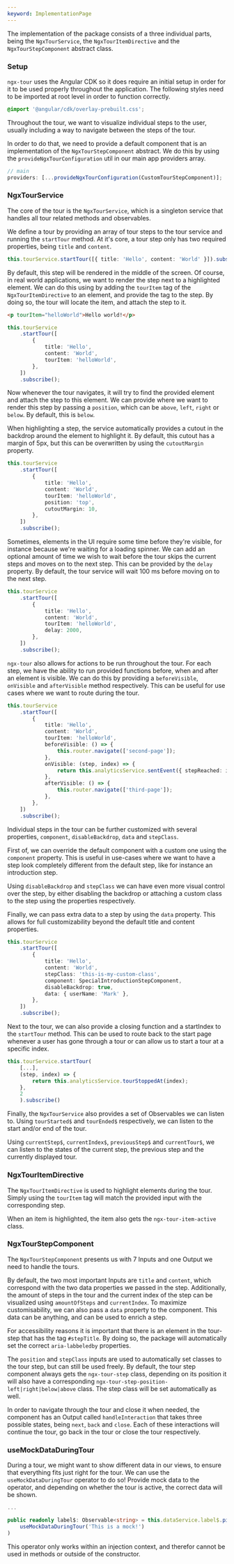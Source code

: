 ```yaml
---
keyword: ImplementationPage
---
```


The implementation of the package consists of a three individual parts, being the `NgxTourService`, the `NgxTourItemDirective` and the `NgxTourStepComponent` abstract class.

### Setup

`ngx-tour` uses the Angular CDK so it does require an initial setup in order for it to be used properly throughout the application. The following styles need to be imported at root level in order to function correctly.

```scss
@import '@angular/cdk/overlay-prebuilt.css';
```

Throughout the tour, we want to visualize individual steps to the user, usually including a way to navigate between the steps of the tour.

In order to do that, we need to provide a default component that is an implementation of the `NgxTourStepComponent` abstract. We do this by using the `provideNgxTourConfiguration` util in our main app providers array.

```ts
// main
providers: [...provideNgxTourConfiguration(CustomTourStepComponent)];
```

### NgxTourService

The core of the tour is the `NgxTourService`, which is a singleton service that handles all tour related methods and observables.

We define a tour by providing an array of tour steps to the tour service and running the `startTour` method. At it's core, a tour step only has two required properties, being `title` and `content`.

```ts
this.tourService.startTour([{ title: 'Hello', content: 'World' }]).subscribe();
```

By default, this step will be rendered in the middle of the screen. Of course, in real world applications, we want to render the step next to a highlighted element. We can do this using by adding the `tourItem` tag of the `NgxTourItemDirective` to an element, and provide the tag to the step. By doing so, the tour will locate the item, and attach the step to it.

```html
<p tourItem="helloWorld">Hello world!</p>
```

```ts
this.tourService
	.startTour([
		{
			title: 'Hello',
			content: 'World',
			tourItem: 'helloWorld',
		},
	])
	.subscribe();
```

Now whenever the tour navigates, it will try to find the provided element and attach the step to this element. We can provide where we want to render this step by passing a `position`, which can be `above`, `left`, `right` or `below`. By default, this is `below`.

When highlighting a step, the service automatically provides a cutout in the backdrop around the element to highlight it. By default, this cutout has a margin of 5px, but this can be overwritten by using the `cutoutMargin` property.

```ts
this.tourService
	.startTour([
		{
			title: 'Hello',
			content: 'World',
			tourItem: 'helloWorld',
			position: 'top',
			cutoutMargin: 10,
		},
	])
	.subscribe();
```

Sometimes, elements in the UI require some time before they're visible, for instance because we're waiting for a loading spinner. We can add an optional amount of time we wish to wait before the tour skips the current steps and moves on to the next step. This can be provided by the `delay` property. By default, the tour service will wait 100 ms before moving on to the next step.

```ts
this.tourService
	.startTour([
		{
			title: 'Hello',
			content: 'World',
			tourItem: 'helloWorld',
			delay: 2000,
		},
	])
	.subscribe();
```

`ngx-tour` also allows for actions to be run throughout the tour. For each step, we have the ability to run provided functions before, when and after an element is visible. We can do this by providing a `beforeVisible`, `onVisible` and `afterVisible` method respectively. This can be useful for use cases where we want to route during the tour.

```ts
this.tourService
	.startTour([
		{
			title: 'Hello',
			content: 'World',
			tourItem: 'helloWorld',
			beforeVisible: () => {
				this.router.navigate(['second-page']);
			},
			onVisible: (step, index) => {
				return this.analyticsService.sentEvent({ stepReached: index });
			},
			afterVisible: () => {
				this.router.navigate(['third-page']);
			},
		},
	])
	.subscribe();
```

Individual steps in the tour can be further customized with several properties, `component`, `disableBackdrop`, `data` and `stepClass`.

First of, we can override the default component with a custom one using the `component` property. This is useful in use-cases where we want to have a step look completely different from the default step, like for instance an introduction step.

Using `disableBackdrop` and `stepClass` we can have even more visual control over the step, by either disabling the backdrop or attaching a custom class to the step using the properties respectively.

Finally, we can pass extra data to a step by using the `data` property. This allows for full customizability beyond the default title and content properties.

```ts
this.tourService
	.startTour([
		{
			title: 'Hello',
			content: 'World',
			stepClass: 'this-is-my-custom-class',
			component: SpecialIntroductionStepComponent,
			disableBackdrop: true,
			data: { userName: 'Mark' },
		},
	])
	.subscribe();
```

Next to the tour, we can also provide a closing function and a startIndex to the `startTour` method. This can be used to route back to the start page whenever a user has gone through a tour or can allow us to start a tour at a specific index.

```ts
this.tourService.startTour(
    [...],
    (step, index) => {
        return this.analyticsService.tourStoppedAt(index);
    },
    2
    ).subscribe()
```

Finally, the `NgxTourService` also provides a set of Observables we can listen to. Using `tourStarted$` and `tourEnded$` respectively, we can listen to the start and/or end of the tour.

Using `currentStep$`, `currentIndex$`, `previousStep$` and `currentTour$`, we can listen to the states of the current step, the previous step and the currently displayed tour.

### NgxTourItemDirective

The `NgxTourItemDirective` is used to highlight elements during the tour. Simply using the `tourItem` tag will match the provided input with the corresponding step.

When an item is highlighted, the item also gets the `ngx-tour-item-active` class.

### NgxTourStepComponent

The `NgxTourStepComponent` presents us with 7 Inputs and one Output we need to handle the tours.

By default, the two most important Inputs are `title` and `content`, which correspond with the two data properties we passed in the step. Additionally, the amount of steps in the tour and the current index of the step can be visualized using `amountOfSteps` and `currentIndex`. To maximize customisability, we can also pass a `data` property to the component. This data can be anything, and can be used to enrich a step.

For accessibility reasons it is important that there is an element in the tour-step that has the tag `#stepTitle`. By doing so, the package will automatically set the correct `aria-labbeledby` properties.

The `position` and `stepClass` inputs are used to automatically set classes to the tour step, but can still be used freely. By default, the tour step component always gets the `ngx-tour-step` class, depending on its position it will also have a corresponding `ngx-tour-step-position-left|right|below|above` class. The step class will be set automatically as well.

In order to navigate through the tour and close it when needed, the component has an Output called `handleInteraction` that takes three possible states, being `next`, `back` and `close`. Each of these interactions will continue the tour, go back in the tour or close the tour respectively.

### useMockDataDuringTour

During a tour, we might want to show different data in our views, to ensure that everything fits just right for the tour. We can use the `useMockDataDuringTour` operator to do so! Provide mock data to the operator, and depending on whether the tour is active, the correct data will be shown.

```ts
...

public readonly label$: Observable<string> = this.dataService.label$.pipe(
    useMockDataDuringTour('This is a mock!')
)
```

This operator only works within an injection context, and therefor cannot be used in methods or outside of the constructor.

